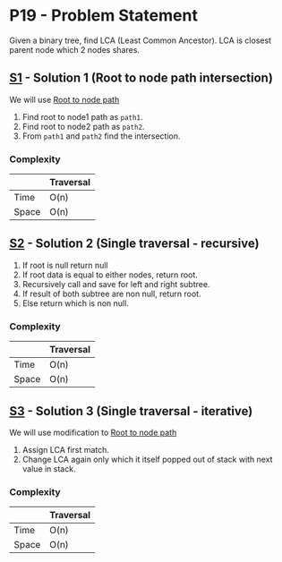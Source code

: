 # P19 - Problem Statement
Given a binary tree, find LCA (Least Common Ancestor). LCA is closest parent node which 2 nodes shares.

## [S1](https://github.com/Lakshitnagar/DS-ALGO/blob/master/ds/binaryTree/p19/S1.java) - Solution 1 (Root to node path intersection)
We will use [Root to node path](https://github.com/Lakshitnagar/DS-ALGO/blob/master/ds/binaryTree/p18/S1.java)
1. Find root to node1 path as `path1`.
2. Find root to node2 path as `path2`.
3. From `path1` and `path2` find the intersection.

### Complexity

|               | Traversal     |
| ------------- | ------------- |
| Time          | O(n)          |
| Space         | O(n)          |

## [S2](https://github.com/Lakshitnagar/DS-ALGO/blob/master/ds/binaryTree/p19/S2.java) - Solution 2 (Single traversal - recursive)
1. If root is null return null
2. If root data is equal to either nodes, return root.
3. Recursively call and save for left and right subtree.
4. If result of both subtree are non null, return root.
5. Else return which is non null.

### Complexity

|               | Traversal     |
| ------------- | ------------- |
| Time          | O(n)          |
| Space         | O(n)          |

## [S3](https://github.com/Lakshitnagar/DS-ALGO/blob/master/ds/binaryTree/p19/S3.java) - Solution 3 (Single traversal - iterative)
We will use modification to [Root to node path](https://github.com/Lakshitnagar/DS-ALGO/blob/master/ds/binaryTree/p18/S3.java)
1. Assign LCA first match.
2. Change LCA again only which it itself popped out of stack with next value in stack.

### Complexity

|               | Traversal     |
| ------------- | ------------- |
| Time          | O(n)          |
| Space         | O(n)          |
